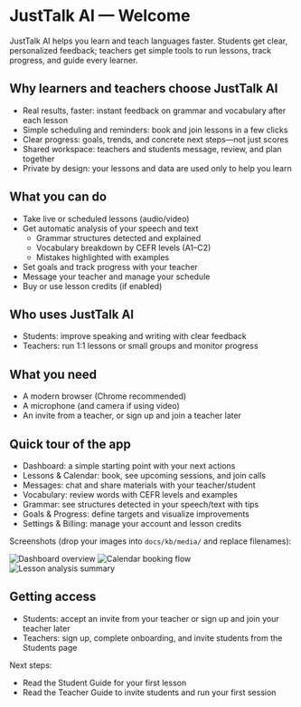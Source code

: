# JustTalk AI — Welcome

JustTalk AI helps you learn and teach languages faster. Students get clear, personalized feedback; teachers get simple tools to run lessons, track progress, and guide every learner.

## Why learners and teachers choose JustTalk AI
- Real results, faster: instant feedback on grammar and vocabulary after each lesson
- Simple scheduling and reminders: book and join lessons in a few clicks
- Clear progress: goals, trends, and concrete next steps—not just scores
- Shared workspace: teachers and students message, review, and plan together
- Private by design: your lessons and data are used only to help you learn

## What you can do
- Take live or scheduled lessons (audio/video)
- Get automatic analysis of your speech and text
	- Grammar structures detected and explained
	- Vocabulary breakdown by CEFR levels (A1–C2)
	- Mistakes highlighted with examples
- Set goals and track progress with your teacher
- Message your teacher and manage your schedule
- Buy or use lesson credits (if enabled)

## Who uses JustTalk AI
- Students: improve speaking and writing with clear feedback
- Teachers: run 1:1 lessons or small groups and monitor progress

## What you need
- A modern browser (Chrome recommended)
- A microphone (and camera if using video)
- An invite from a teacher, or sign up and join a teacher later

## Quick tour of the app
- Dashboard: a simple starting point with your next actions
- Lessons & Calendar: book, see upcoming sessions, and join calls
- Messages: chat and share materials with your teacher/student
- Vocabulary: review words with CEFR levels and examples
- Grammar: see structures detected in your speech/text with tips
- Goals & Progress: define targets and visualize improvements
- Settings & Billing: manage your account and lesson credits

Screenshots (drop your images into `docs/kb/media/` and replace filenames):

![Dashboard overview](./media/dashboard-overview.png)
![Calendar booking flow](./media/calendar-booking.gif)
![Lesson analysis summary](./media/lesson-analysis.png)

## Getting access
- Students: accept an invite from your teacher or sign up and join your teacher later
- Teachers: sign up, complete onboarding, and invite students from the Students page

Next steps:
- Read the Student Guide for your first lesson
- Read the Teacher Guide to invite students and run your first session
